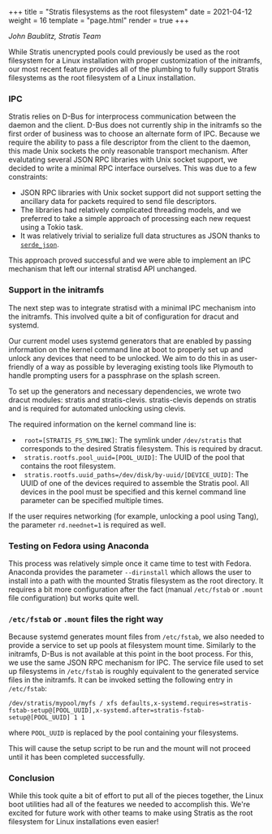 +++
title = "Stratis filesystems as the root filesystem"
date = 2021-04-12
weight = 16
template = "page.html"
render = true
+++

*John Baublitz, Stratis Team*

While Stratis unencrypted pools could previously be used as the root filesystem
for a Linux installation with proper customization of the initramfs, our most
recent feature provides all of the plumbing to fully support Stratis filesystems
as the root filesystem of a Linux installation.

### IPC
Stratis relies on D-Bus for interprocess communication between the daemon and the
client. D-Bus does not currently ship in the initramfs so the first order of business
was to choose an alternate form of IPC. Because we require the ability to pass a file
descriptor from the client to the daemon, this made Unix sockets the only reasonable
transport mechanism. After evalutating several JSON RPC libraries with Unix socket
support, we decided to write a minimal RPC interface ourselves. This was due to a
few constraints:

* JSON RPC libraries with Unix socket support did not support setting the ancillary
data for packets required to send file descriptors.
* The libraries had relatively complicated threading models, and we preferred to take
a simple approach of processing each new request using a Tokio task.
* It was relatively trivial to serialize full data structures as JSON thanks to
[`serde_json`].

This approach proved successful and we were able to implement an IPC mechanism
that left our internal stratisd API unchanged.

### Support in the initramfs
The next step was to integrate stratisd with a minimal IPC mechanism into the
initramfs. This involved quite a bit of configuration for dracut and systemd.

Our current model uses systemd generators that are enabled by passing information on
the kernel command line at boot to properly set up and unlock any devices that need
to be unlocked. We aim to do this in as user-friendly of a way as possible by
leveraging existing tools like Plymouth to handle prompting users for a passphrase
on the splash screen.

To set up the generators and necessary dependencies, we wrote two dracut modules:
stratis and stratis-clevis. stratis-clevis depends on stratis and is required for
automated unlocking using clevis.

The required information on the kernel command line is:

* ` root=[STRATIS_FS_SYMLINK]`: The symlink under `/dev/stratis` that corresponds to
the desired Stratis filesystem. This is required by dracut.
* ` stratis.rootfs.pool_uuid=[POOL_UUID]`: The UUID of the pool that contains the
root filesystem.
* ` stratis.rootfs.uuid_paths=/dev/disk/by-uuid/[DEVICE_UUID]`: The UUID of one of the
devices required to assemble the Stratis pool. All devices in the pool must be
specified and this kernel command line parameter can be specified multiple times.

If the user requires networking (for example, unlocking a pool using Tang), the
parameter `rd.neednet=1` is required as well.

### Testing on Fedora using Anaconda
This process was relatively simple once it came time to test with Fedora. Anaconda
provides the parameter `--dirinstall` which allows the user to install into a path
with the mounted Stratis filesystem as the root directory. It requires a bit more
configuration after the fact (manual `/etc/fstab` or `.mount` file configuration) but
works quite well.

### `/etc/fstab` or `.mount` files the right way
Because systemd generates mount files from `/etc/fstab`, we also needed to provide a
service to set up pools at filesystem mount time. Similarly to the initramfs, D-Bus
is not available at this point in the boot process. For this, we use the same JSON
RPC mechanism for IPC. The service file used to set up filesystems in `/etc/fstab` is
roughly equivalent to the generated service files in the initramfs. It can be invoked
setting the following entry in `/etc/fstab`:

`/dev/stratis/mypool/myfs / xfs defaults,x-systemd.requires=stratis-fstab-setup@[POOL_UUID],x-systemd.after=stratis-fstab-setup@[POOL_UUID] 1 1`

where `POOL_UUID` is replaced by the pool containing your filesystems.

This will cause the setup script to be run and the mount will not proceed until it has
been completed successfully.

### Conclusion

While this took quite a bit of effort to put all of the pieces together, the Linux
boot utilities had all of the features we needed to accomplish this. We're excited
for future work with other teams to make using Stratis as the root filesystem
for Linux installations even easier!

<!-- more -->

[`serde_json`]: https://github.com/serde-rs/json
